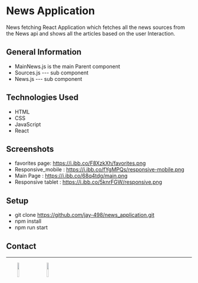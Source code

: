 # News Application
News fetching React Application which fetches all the news sources from the News api and shows all the articles based on the user Interaction.

## General Information
- MainNews.js is the main Parent component
- Sources.js --- sub component
- News.js ---  sub component

## Technologies Used
* HTML
* CSS
* JavaScript
* React

## Screenshots
* favorites page: https://i.ibb.co/F8XzkXh/favorites.png
* Responsive_mobile : https://i.ibb.co/fYgMPQs/responsive-mobile.png
* Main Page :  https://i.ibb.co/68q4tdg/main.png
* Responsive tablet : https://i.ibb.co/5knrFGW/responsive.png

## Setup
* git clone https://github.com/jay-498/news_application.git
* npm install
* npm run start

</ul><h2>Contact</h2>
<hr><p><span style="margin-right: 30px;"></span><a href="https://www.linkedin.com/in/ajay-pediredla-125887191/"><img target="_blank" src="https://cdn.jsdelivr.net/gh/devicons/devicon/icons/linkedin/linkedin-original.svg" style="width: 10%;"></a><span style="margin-right: 30px;"></span><a href="https://github.com/jay-498"><img target="_blank" src="https://cdn.jsdelivr.net/gh/devicons/devicon/icons/github/github-original.svg" style="width: 10%;"></a></p>
